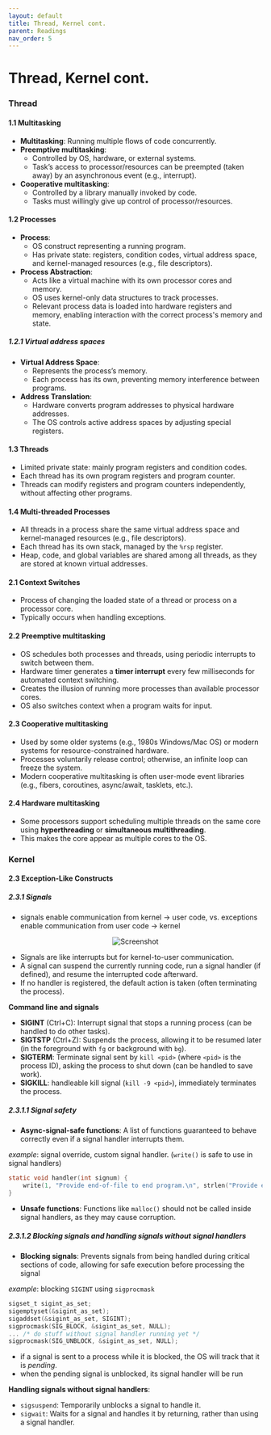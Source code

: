 ```yaml
---
layout: default
title: Thread, Kernel cont.
parent: Readings
nav_order: 5
---
```

# Thread, Kernel cont.
### Thread
#### 1.1 Multitasking
- **Multitasking**: Running multiple flows of code concurrently.
- **Preemptive multitasking**:
    - Controlled by OS, hardware, or external systems.
    - Task’s access to processor/resources can be preempted (taken away) by an asynchronous event (e.g., interrupt).
- **Cooperative multitasking**:
    - Controlled by a library manually invoked by code.
    - Tasks must willingly give up control of processor/resources.
#### 1.2 Processes
- **Process**:
    - OS construct representing a running program.
    - Has private state: registers, condition codes, virtual address space, and kernel-managed resources (e.g., file descriptors).
- **Process Abstraction**:
    - Acts like a virtual machine with its own processor cores and memory.
    - OS uses kernel-only data structures to track processes.
    - Relevant process data is loaded into hardware registers and memory, enabling interaction with the correct process's memory and state.
##### 1.2.1 Virtual address spaces
- **Virtual Address Space**:
    - Represents the process’s memory.
    - Each process has its own, preventing memory interference between programs.
- **Address Translation**:
    - Hardware converts program addresses to physical hardware addresses.
    - The OS controls active address spaces by adjusting special registers.
#### 1.3 Threads
- Limited private state: mainly program registers and condition codes.
- Each thread has its own program registers and program counter.
- Threads can modify registers and program counters independently, without affecting other programs.
#### 1.4 Multi-threaded Processes
- All threads in a process share the same virtual address space and kernel-managed resources (e.g., file descriptors).
- Each thread has its own stack, managed by the `%rsp` register.
- Heap, code, and global variables are shared among all threads, as they are stored at known virtual addresses.
#### 2.1 Context Switches
- Process of changing the loaded state of a thread or process on a processor core.
- Typically occurs when handling exceptions.
#### 2.2 Preemptive multitasking
- OS schedules both processes and threads, using periodic interrupts to switch between them.
- Hardware timer generates a **timer interrupt** every few milliseconds for automated context switching.
- Creates the illusion of running more processes than available processor cores.
- OS also switches context when a program waits for input.
#### 2.3 Cooperative multitasking
- Used by some older systems (e.g., 1980s Windows/Mac OS) or modern systems for resource-constrained hardware.
- Processes voluntarily release control; otherwise, an infinite loop can freeze the system.
- Modern cooperative multitasking is often user-mode event libraries (e.g., fibers, coroutines, async/await, tasklets, etc.).
#### 2.4 Hardware multitasking
- Some processors support scheduling multiple threads on the same core using **hyperthreading** or **simultaneous multithreading**.
- This makes the core appear as multiple cores to the OS.
### Kernel
#### 2.3 Exception-Like Constructs
##### 2.3.1 Signals
- signals enable communication from kernel → user code, vs. exceptions enable communication from user code → kernel
<div style="text-align: center;">
  <img src="{{ '/images/Screenshot 2024-09-10 at 5.04.49 PM.png' | relative_url}}" alt="Screenshot">
</div>

- Signals are like interrupts but for kernel-to-user communication.
- A signal can suspend the currently running code, run a signal handler (if defined), and resume the interrupted code afterward.
- If no handler is registered, the default action is taken (often terminating the process).

**Command line and signals**
- **SIGINT** (Ctrl+C): Interrupt signal that stops a running process (can be handled to do other tasks).
- **SIGTSTP** (Ctrl+Z): Suspends the process, allowing it to be resumed later (in the foreground with `fg` or background with `bg`).
- **SIGTERM**: Terminate signal sent by `kill <pid>` (where `<pid>` is the process ID), asking the process to shut down (can be handled to save work).
- **SIGKILL**: handleable kill signal (`kill -9 <pid>`), immediately terminates the process.
##### 2.3.1.1 Signal safety
- **Async-signal-safe functions**: A list of functions guaranteed to behave correctly even if a signal handler interrupts them.

*example*: signal override, custom signal handler. (`write()` is safe to use in signal handlers)
``` C
static void handler(int signum) {
    write(1, "Provide end-of-file to end program.\n", strlen("Provide end-of-file to end program.\n"));
}
```
- **Unsafe functions**: Functions like `malloc()` should not be called inside signal handlers, as they may cause corruption.
##### 2.3.1.2 Blocking signals and handling signals without signal handlers
- **Blocking signals**: Prevents signals from being handled during critical sections of code, allowing for safe execution before processing the signal

*example*: blocking `SIGINT` using `sigprocmask`
```C
sigset_t sigint_as_set;
sigemptyset(&sigint_as_set);
sigaddset(&sigint_as_set, SIGINT);
sigprocmask(SIG_BLOCK, &sigint_as_set, NULL);
... /* do stuff without signal handler running yet */
sigprocmask(SIG_UNBLOCK, &sigint_as_set, NULL);
```

- if a signal is sent to a process while it is blocked, the OS will track that it is _pending_.
- when the pending signal is unblocked, its signal handler will be run

**Handling signals without signal handlers**:
- `sigsuspend`: Temporarily unblocks a signal to handle it.
- `sigwait`: Waits for a signal and handles it by returning, rather than using a signal handler.